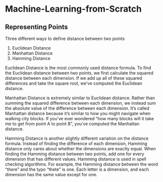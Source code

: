 # Machine-Learning-from-Scratch

## Representing Points

Three different ways to define distance between two points
1. Euclidean Distance
2. Manhattan Distance
3. Hamming Distance

Euclidean Distance is the most commonly used distance formula. To find the Euclidean distance between two points, we first calculate the squared distance between each dimension. If we add up all of these squared differences and take the square root, we’ve computed the Euclidean distance. 

Manhattan Distance is extremely similar to Euclidean distance. Rather than summing the squared difference between each dimension, we instead sum the absolute value of the difference between each dimension. It’s called Manhattan distance because it’s similar to how you might navigate when walking city blocks. If you’ve ever wondered “how many blocks will it take me to get from point A to point B”, you’ve computed the Manhattan distance. 

Hamming Distance is another slightly different variation on the distance formula. Instead of finding the difference of each dimension, Hamming distance only cares about whether the dimensions are exactly equal. When finding the Hamming distance between two points, add one for every dimension that has different values. Hamming distance is used in spell checking algorithms. For example, the Hamming distance between the word “there” and the typo “thete” is one. Each letter is a dimension, and each dimension has the same value except for one.
